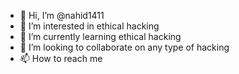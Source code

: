 - 👋 Hi, I’m @nahid1411
- 👀 I’m interested in ethical hacking
- 🌱 I’m currently learning ethical hacking
- 💞️ I’m looking to collaborate on any type of hacking
- 📫 How to reach me 

<!---
nahid1411/nahid1411 is a ✨ special ✨ repository because its `README.md` (this file) appears on your GitHub profile.
You can click the Preview link to take a look at your changes.
--->
